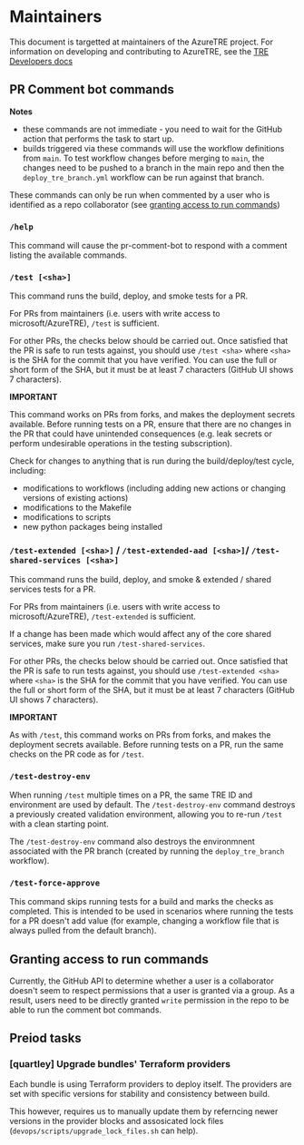 # Maintainers

This document is targetted at maintainers of the AzureTRE project.
For information on developing and contributing to AzureTRE, see the [TRE Developers docs](https://microsoft.github.io/AzureTRE/tre-developers/)

## PR Comment bot commands

**Notes**
- these commands are not immediate - you need to wait for the GitHub action that performs the task to start up.
- builds triggered via these commands will use the workflow definitions from `main`. To test workflow changes before merging to `main`, the changes need to be pushed to a branch in the main repo and then the `deploy_tre_branch.yml` workflow can be run against that branch.

These commands can only be run when commented by a user who is identified as a repo collaborator (see [granting access to run commands](#granting-access-to-run-commands))

### `/help`

This command will cause the pr-comment-bot to respond with a comment listing the available commands.

### `/test [<sha>]`

This command runs the build, deploy, and smoke tests for a PR.

For PRs from maintainers (i.e. users with write access to microsoft/AzureTRE), `/test` is sufficient.

For other PRs, the checks below should be carried out. Once satisfied that the PR is safe to run tests against, you should use `/test <sha>` where `<sha>` is the SHA for the commit that you have verified.
You can use the full or short form of the SHA, but it must be at least 7 characters (GitHub UI shows 7 characters).

**IMPORTANT**

This command works on PRs from forks, and makes the deployment secrets available.
Before running tests on a PR, ensure that there are no changes in the PR that could have unintended consequences (e.g. leak secrets or perform undesirable operations in the testing subscription).

Check for changes to anything that is run during the build/deploy/test cycle, including:
- modifications to workflows (including adding new actions or changing versions of existing actions)
- modifications to the Makefile
- modifications to scripts
- new python packages being installed

### `/test-extended [<sha>]` / `/test-extended-aad [<sha>]`/ `/test-shared-services [<sha>]`

This command runs the build, deploy, and smoke & extended / shared services tests for a PR.

For PRs from maintainers (i.e. users with write access to microsoft/AzureTRE), `/test-extended` is sufficient.

If a change has been made which would affect any of the core shared services, make sure you run `/test-shared-services`.

For other PRs, the checks below should be carried out. Once satisfied that the PR is safe to run tests against, you should use `/test-extended <sha>` where `<sha>` is the SHA for the commit that you have verified.
You can use the full or short form of the SHA, but it must be at least 7 characters (GitHub UI shows 7 characters).

**IMPORTANT**

As with `/test`, this command works on PRs from forks, and makes the deployment secrets available.
Before running tests on a PR, run the same checks on the PR code as for `/test`.

### `/test-destroy-env`

When running `/test` multiple times on a PR, the same TRE ID and environment are used by default. The `/test-destroy-env` command destroys a previously created validation environment, allowing you to re-run `/test` with a clean starting point.

The `/test-destroy-env` command also destroys the environmnent associated with the PR branch (created by running the `deploy_tre_branch` workflow).

### `/test-force-approve`

This command skips running tests for a build and marks the checks as completed.
This is intended to be used in scenarios where running the tests for a PR doesn't add value (for example, changing a workflow file that is always pulled from the default branch).


## Granting access to run commands

Currently, the GitHub API to determine whether a user is a collaborator doesn't seem to respect permissions that a user is granted via a group. As a result, users need to be directly granted `write` permission in the repo to be able to run the comment bot commands.

## Preiod tasks

### [quartley] Upgrade bundles' Terraform providers

Each bundle is using Terraform providers to deploy itself. The providers are set with specific versions for stability and consistency between build.

This however, requires us to manually update them by referncing newer versions in the provider blocks and assosicated lock files (`devops/scripts/upgrade_lock_files.sh` can help).
